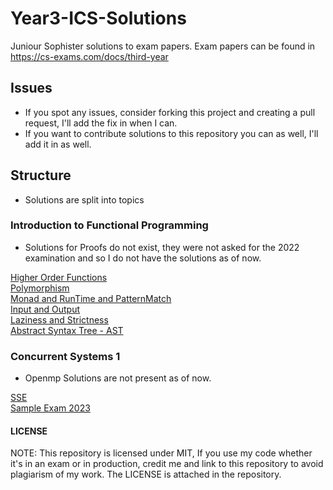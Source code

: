 # Year3-ICS-Solutions

Juniour Sophister solutions to exam papers.
Exam papers can be found in https://cs-exams.com/docs/third-year 

## Issues

* If you spot any issues, consider forking this project and creating a pull request,
  I'll add the fix in when I can. 
* If you want to contribute solutions to this repository you can as well, I'll add it
  in as well. 

## Structure

* Solutions are split into topics

### Introduction to Functional Programming

* Solutions for Proofs do not exist, they were not asked for the 2022 examination and 
  so I do not have the solutions as of now.
  
[Higher Order Functions](./Functional-Programming/HOF)  
[Polymorphism](./Functional-Programming/Polymorphism)  
[Monad and RunTime and PatternMatch](./Functional-Programming/Monad+RunTime+PatternMatch)  
[Input and Output](./Functional-Programming/IO)  
[Laziness and Strictness](./Functional-Programming/Lazy-Strict)  
[Abstract Syntax Tree - AST](./Functional-Programming/AST)  

### Concurrent Systems 1

* Openmp Solutions are not present as of now.  

[SSE](./Concurrent-Systems/SSE)  
[Sample Exam 2023](./Concurrent-Systems/Sample-Exam-2023)

#### LICENSE

NOTE: This repository is licensed under MIT, If you use my code whether it's in an exam
or in production, credit me and link to this repository to avoid plagiarism of my work. 
The LICENSE is attached in the repository.

